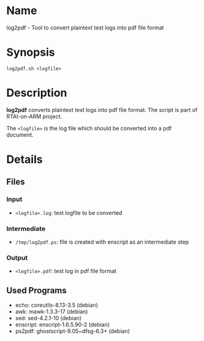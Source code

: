 # Name

log2pdf - Tool to convert plaintext test logs into pdf file format

# Synopsis

`log2pdf.sh <logfile>`

# Description

**log2pdf** converts plaintext test logs into pdf file format. The script is
part of RTAI-on-ARM project.

The `<logfile>` is the log file which should be converted into a pdf document.

# Details

## Files

### Input

- `<logfile>.log`: test logfile to be converted

### Intermediate

- `/tmp/log2pdf.ps`: file is created with enscript as an intermediate step

### Output

- `<logfile>.pdf`: test log in pdf file format

## Used Programs

- echo: coreutils-8.13-3.5 (debian)
- awk: mawk-1.3.3-17 (debian)
- sed: sed-4.2.1-10 (debian)
- enscript: enscript-1.6.5.90-2 (debian)
- ps2pdf: ghostscript-9.05~dfsg-6.3+ (debian)
